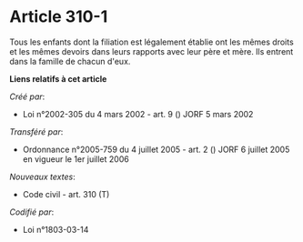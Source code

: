 # Article 310-1

Tous les enfants dont la filiation est légalement établie ont les mêmes droits et les mêmes devoirs dans leurs rapports avec
leur père et mère. Ils entrent dans la famille de chacun d'eux.

**Liens relatifs à cet article**

_Créé par_:

  - Loi n°2002-305 du 4 mars 2002 - art. 9 () JORF 5 mars 2002

_Transféré par_:

  - Ordonnance n°2005-759 du 4 juillet 2005 - art. 2 () JORF 6 juillet 2005 en vigueur le 1er juillet 2006

_Nouveaux textes_:

  - Code civil - art. 310 (T)

_Codifié par_:

  - Loi n°1803-03-14
